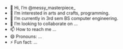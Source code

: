 - 👋 Hi, I’m @messy_masterpiece_
- 👀 I’m interested in arts and crafts, programming. 
- 🌱 I’m currently in 3rd sem BS computer engineering. 
- 💞️ I’m looking to collaborate on ...
- 📫 How to reach me ...
- 😄 Pronouns: ...
- ⚡ Fun fact: ...

<!---
messy-masterpeice/messy-masterpeice is a ✨ special ✨ repository because its `README.md` (this file) appears on your GitHub profile.
You can click the Preview link to take a look at your changes.
--->
